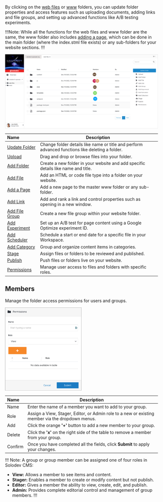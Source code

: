 By clicking on the [web files](/workspace/websites/website-overview/#web-files) or [www](/workspace/websites/website-overview/#www) folders, you can update folder properties and access features such as uploading documents, adding links and file groups, and setting up advanced functions like A/B testing experiments.

!!!Note:
While all the functions for the web files and www folder are the same, the www folder also includes [adding a page](/workspace/websites/folders/add-page), which can be done in the main folder (where the index.stml file exists) or any sub-folders for your website sections. 
!!!

<p><img src="../../../images/websites/folder/folder.jpg" alt="Folder View"></p>

**Name** | **Description**
:--- | ---
[Update Folder](/workspace/websites/folders/update-folder/) | Change folder details like name or title and perform advanced functions like deleting a folder.
[Upload](/workspace/websites/folders/upload/) | Drag and drop or browse files into your folder. 
[Add Folder](/workspace/websites/folders/add-folder/) | Create a new folder in your website and add specific details like name and title.
[Add File](/workspace/websites/folders/add-file/) | Add an HTML or code file type into a folder on your website. 
[Add a Page](/workspace/websites/folders/add-page/) | Add a new page to the master www folder or any sub-folder. 
[Add Link](/workspace/websites/folders/add-link/) | Add and rank a link and control properties such as opening in a new window.
[Add File Group](/workspace/websites/file-group/add-file-group/) | Create a new file group within your website folder.
[Add Experiment](/workspace/websites/folders/experiment/add-experiment/) | Set up an A/B test for page content using a Google Optimize experiment ID.
[Add Scheduler](/workspace/websites/folders/scheduler/add-scheduler/) | Schedule a start or end date for a specific file in your Workspace.
[Add Category](/workspace/websites/folders/category/add-category/) | Group and organize content items in categories.
[Stage](/workspace/websites/folders/stage/) | Assign files or folders to be reviewed and published.
[Publish](/workspace/websites/folders/publish/) | Push files or folders live on your website. 
[Permissions](/workspace/websites/folders/permissions/) | Manage user access to files and folders with specific roles.  

## Members

Manage the folder access permissions for users and groups.

<p><img src="../../../images/permissions/folder-permissions.png" alt="Folder Permissions" style="width: 50%;"></p>

**Name** | **Description**
:--- | ---
Name | Enter the name of a member you want to add to your group.
Role | Assign a View, Stager, Editor, or Admin role to a new or existing member via the dropdown menus.
Add | Click the orange **'+'** button to add a new member to your group.
Delete | Click the **'x'** on the right side of the table to remove a member from your group.
Confirm | Once you have completed all the fields, click **Submit** to apply your changes.

!!! Note:
A group or group member can be assigned one of four roles in Solodev CMS:
  *	**View:** Allows a member to see items and content.
  *	**Stager:** Enables a member to create or modify content but not publish.
  *	**Editor:** Gives a member the ability to view, create, edit, and publish.
  *	**Admin:** Provides complete editorial control and management of group members.
!!!